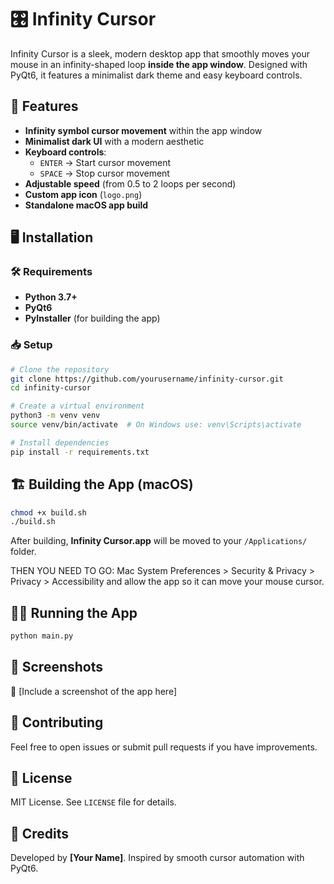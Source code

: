 # 🎛️ Infinity Cursor

Infinity Cursor is a sleek, modern desktop app that smoothly moves your mouse in an infinity-shaped loop **inside the app window**. Designed with PyQt6, it features a minimalist dark theme and easy keyboard controls.

## 🚀 Features
- **Infinity symbol cursor movement** within the app window
- **Minimalist dark UI** with a modern aesthetic
- **Keyboard controls**:
  - `ENTER` → Start cursor movement
  - `SPACE` → Stop cursor movement
- **Adjustable speed** (from 0.5 to 2 loops per second)
- **Custom app icon** (`logo.png`)
- **Standalone macOS app build**

## 🖥️ Installation
### 🛠️ Requirements
- **Python 3.7+**
- **PyQt6**
- **PyInstaller** (for building the app)

### 📥 Setup
```bash
# Clone the repository
git clone https://github.com/yourusername/infinity-cursor.git
cd infinity-cursor

# Create a virtual environment
python3 -m venv venv
source venv/bin/activate  # On Windows use: venv\Scripts\activate

# Install dependencies
pip install -r requirements.txt
```

## 🏗️ Building the App (macOS)
```bash
chmod +x build.sh
./build.sh
```
After building, **Infinity Cursor.app** will be moved to your `/Applications/` folder.

THEN YOU NEED TO GO:
Mac System Preferences > Security & Privacy > Privacy > Accessibility and allow the app so it can move your mouse cursor.

## 🏃‍♂️ Running the App
```bash
python main.py
```

## 📸 Screenshots
🚀 [Include a screenshot of the app here]

## 🤝 Contributing
Feel free to open issues or submit pull requests if you have improvements.

## 📜 License
MIT License. See `LICENSE` file for details.

## 🌟 Credits
Developed by **[Your Name]**. Inspired by smooth cursor automation with PyQt6.
